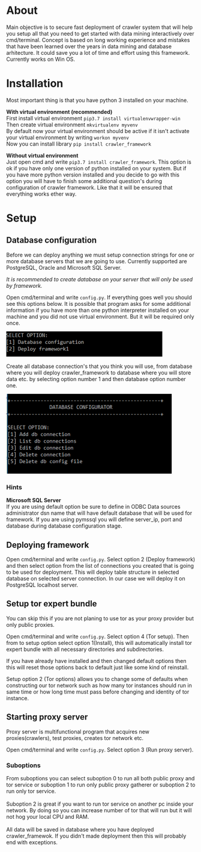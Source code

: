 # About
Main objective is to secure fast deployment of crawler system that will help you setup all that you need to 
get started with data mining interactively over cmd/terminal.
Concept is based on long working experience and mistakes that have been learned over the years in data mining 
and database arhitecture. It could save you a lot of time and effort using this framework.
Currently works on Win OS.

# Installation
Most important thing is that you have python 3 installed on your machine. 

**With virtual environment (recommended)**<br>
First install virtual environment ```pip3.7 install virtualenvwrapper-win``` <br>
Then create virtual environment ```mkvirtualenv myvenv``` <br>
By default now your virtual environment should be active if it isn't activate your virtual 
environment by writing ```workon myvenv```  <br>
Now you can install library  ```pip install crawler_framework```

**Without virtual environment**<br>
Just open cmd and write ```pip3.7 install crawler_framework```. This option is ok if you have only one version 
of python installed on your system. But if you have more python version installed and you decide to go with this 
option you will have to finish some additional question's during configuration of crawler framework. 
Like that it will be ensured that everything works ether way.

# Setup
## Database configuration
Before we can deploy anything we must setup connection strings for one or more database 
servers that we are going to use.
Currently supported are PostgreSQL, Oracle and Microsoft SQL Server.

<i>It is recommended to create database on your server that will only be used by framework. </i>


Open cmd/terminal and write  ```config.py```. If everything goes well you should see this options below. 
It is possible that program asks for some additional information if you have more than one python interpreter 
installed on your machine and you did not use virtual environment. But it will be required only once.

![dbconfig](https://raw.githubusercontent.com/DraganMatesic/crawler_framework/master/images/config.PNG)

Create all database connection's that you think you will use, from database where you will deploy crawler_framework 
to database where you will store data etc. by selecting option number 1 and then database option number one.

![dbconfig](https://raw.githubusercontent.com/DraganMatesic/crawler_framework/master/images/dbconfig.PNG)

### Hints
**Microsoft SQL Server** <br>
 If you are using default option be sure to define in ODBC Data sources administrator dsn name that will have 
 default database that will be used for framework. If you are using pymssql you will define server_ip, port and database 
 during database configuration stage.
 
## Deploying framework
Open cmd/terminal and write  ```config.py```. Select option 2 (Deploy framework) and then select option from 
the list of connections you created that is going to be used for deployment. This will deploy table structure in selected database 
on selected server connection. In our case we will deploy it on PostgreSQL localhost server.

## Setup tor expert bundle
You can skip this if you are not planing to use tor as your proxy provider but only public proxies.

Open cmd/terminal and write  ```config.py```. Select option 4 (Tor setup). Then from to setup option select option 1(Install), 
this will automatically install tor expert bundle with all necessary directories and subdirectories. 

If you have already have installed and then changed default options then this will reset those options back to default just like some kind of reinstall.

Setup option 2 (Tor options) allows you to change some of defaults when constructing our tor network such as 
how many tor instances should run in same time or how long time must pass before changing and identity of tor instance.

## Starting proxy server
Proxy server is multifunctional program that acquires new proxies(crawlers), test proxies, creates tor network etc.

Open cmd/terminal and write  ```config.py```. Select option 3 (Run proxy server).
### Suboptions
From suboptions you can select suboption 0 to run all both public proxy and tor service or suboption 1 to run only public proxy gatherer or
suboption 2 to run only tor service. <br><br>
Suboption 2 is great if you want to run tor service on another pc inside your network. 
By doing so you can increase number of tor that will run but it will not hog your local CPU and RAM.
<br><br>
All data will be saved in database where you have deployed crawler_framewok.
If you didn't made deployment then this will probably end with exceptions.
